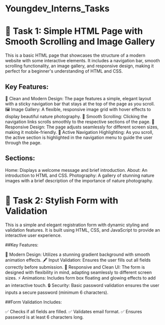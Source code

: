 # Youngdev_Interns_Tasks

# 🚀 Task 1: Simple HTML Page with Smooth Scrolling and Image Gallery

This is a basic HTML page that showcases the structure of a modern website with some interactive elements. It includes a navigation bar, smooth scrolling functionality, an image gallery, and responsive design, making it perfect for a beginner's understanding of HTML and CSS.

## Key Features:

🎨 Clean and Modern Design: The page features a simple, elegant layout with a sticky navigation bar that stays at the top of the page as you scroll.
🖼️ Image Gallery: A flexible, responsive image grid with hover effects to display beautiful nature photography.
🔗 Smooth Scrolling: Clicking the navigation links scrolls smoothly to the respective sections of the page.
📱 Responsive Design: The page adjusts seamlessly for different screen sizes, making it mobile-friendly.
🎯 Active Navigation Highlighting: As you scroll, the active section is highlighted in the navigation menu to guide the user through the page.

## Sections:
Home: Displays a welcome message and brief introduction.
About: An introduction to HTML and CSS.
Photography: A gallery of stunning nature images with a brief description of the importance of nature photography.

# 🚀 Task 2: Stylish Form with Validation

This is a simple and elegant registration form with dynamic styling and validation features. It is built using HTML, CSS, and JavaScript to provide an interactive user experience.

##Key Features:

🎨 Modern Design: Utilizes a stunning gradient background with smooth animation effects.
🖋️ Input Validation: Ensures the user fills out all fields correctly before submission.
📝 Responsive and Clean UI: The form is designed with flexibility in mind, adapting seamlessly to different screen sizes.
⚡ Animations: Includes form box floating and glowing effects to add an interactive touch.
🔒 Security: Basic password validation ensures the user inputs a secure password (minimum 6 characters).

##Form Validation Includes:

✅ Checks if all fields are filled.
✅ Validates email format.
✅ Ensures password is at least 6 characters long.




